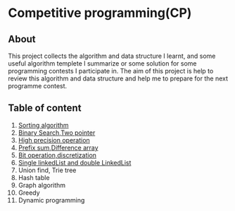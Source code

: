 # Competitive programming(CP)
## About
This project collects the algorithm and data structure I learnt, and some useful algorithm templete I summarize or some solution for some programming contests I participate in. The aim of this project is help to review this algorithm and data structure and help me to prepare for the next programme contest.

## Table of content

 1. [Sorting algorithm](https://github.com/qingyang0506/Competitive-programming/tree/main/sorting%20algorithm)
 2. [Binary Search,Two pointer](https://github.com/qingyang0506/Competitive-programming/tree/main/BinarySearch)
 3. [High precision operation](https://github.com/qingyang0506/Competitive-programming/tree/main/HighPrecision)
 4. [Prefix sum,Difference array](https://github.com/qingyang0506/Competitive-programming/tree/main/PrefixSum)
 5. [Bit operation,discretization](https://github.com/qingyang0506/Competitive-programming/tree/main/BitOperation)
 6. [Single linkedList and double LinkedList](https://github.com/qingyang0506/Competitive-programming/tree/main/LinkedList)
 7. Union find,  Trie tree
 8. Hash table
 9. Graph algorithm
 10. Greedy
 11. Dynamic programming 
